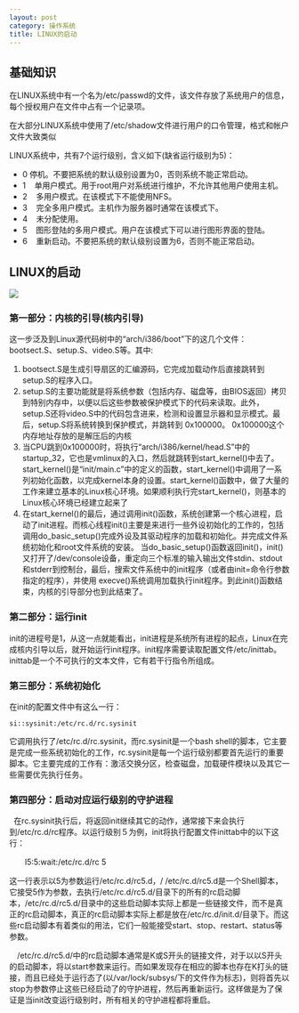 ```yaml
---
layout: post
category: 操作系统
title: LINUX的启动
---
```


## 基础知识
在LINUX系统中有一个名为/etc/passwd的文件，该文件存放了系统用户的信息，每个授权用户在文件中占有一个记录项。

在大部分LINUX系统中使用了/etc/shadow文件进行用户的口令管理，格式和帐户文件大致类似

LINUX系统中，共有7个运行级别，含义如下(缺省运行级别为5)：

- 0    停机。不要把系统的默认级别设置为0，否则系统不能正常启动。
- 1    单用户模式。用于root用户对系统进行维护，不允许其他用户使用主机。
- 2    多用户模式。在该模式下不能使用NFS。
- 3    完全多用户模式。主机作为服务器时通常在该模式下。
- 4    未分配使用。
- 5    图形登陆的多用户模式。用户在该模式下可以进行图形界面的登陆。
- 6    重新启动。不要把系统的默认级别设置为6，否则不能正常启动。

## LINUX的启动
![](https://i.imgur.com/poibTtC.png)

### 第一部分：内核的引导(核内引导)

这一步泛及到Linux源代码树中的“arch/i386/boot”下的这几个文件：bootsect.S、setup.S、video.S等。其中:
1. bootsect.S是生成引导扇区的汇编源码，它完成加载动作后直接跳转到setup.S的程序入口。
2. setup.S的主要功能就是将系统参数（包括内存、磁盘等，由BIOS返回）拷贝到特别内存中，以便以后这些参数被保护模式下的代码来读取。此外，setup.S还将video.S中的代码包含进来，检测和设置显示器和显示模式。最后，setup.S将系统转换到保护模式，并跳转到 0x100000。
0x100000这个内存地址存放的是解压后的内核
3. 当CPU跳到0x100000时，将执行“arch/i386/kernel/head.S”中的startup_32，它也是vmlinux的入口，然后就跳转到start_kernel()中去了。
start_kernel()是“init/main.c”中的定义的函数，start_kernel()中调用了一系列初始化函数，以完成kernel本身的设置。start_kernel()函数中，做了大量的工作来建立基本的Linux核心环境。如果顺利执行完start_kernel()，则基本的Linux核心环境已经建立起来了
4. 在start_kernel()的最后，通过调用init()函数，系统创建第一个核心进程，启动了init进程。而核心线程init()主要是来进行一些外设初始化的工作的，包括调用do_basic_setup()完成外设及其驱动程序的加载和初始化。并完成文件系统初始化和root文件系统的安装。 当do_basic_setup()函数返回init()，init()又打开了/dev/console设备，重定向三个标准的输入输出文件stdin、stdout和stderr到控制台，最后，搜索文件系统中的init程序（或者由init=命令行参数指定的程序），并使用 execve()系统调用加载执行init程序。到此init()函数结束，内核的引导部分也到此结束了。 

### 第二部分：运行init 

init的进程号是1，从这一点就能看出，init进程是系统所有进程的起点，Linux在完成核内引导以后，就开始运行init程序。init程序需要读取配置文件/etc/inittab。inittab是一个不可执行的文本文件，它有若干行指令所组成。

### 第三部分：系统初始化
在init的配置文件中有这么一行：

    si::sysinit:/etc/rc.d/rc.sysinit

它调用执行了/etc/rc.d/rc.sysinit，而rc.sysinit是一个bash shell的脚本，它主要是完成一些系统初始化的工作，rc.sysinit是每一个运行级别都要首先运行的重要脚本。它主要完成的工作有：激活交换分区，检查磁盘，加载硬件模块以及其它一些需要优先执行任务。

### 第四部分：启动对应运行级别的守护进程 
 
在rc.sysinit执行后，将返回init继续其它的动作，通常接下来会执行到/etc/rc.d/rc程序。以运行级别５为例，init将执行配置文件inittab中的以下这行：

　　l5:5:wait:/etc/rc.d/rc 5

这一行表示以5为参数运行/etc/rc.d/rc5.d，/ /etc/rc.d/rc5.d是一个Shell脚本，它接受5作为参数，去执行/etc/rc.d/rc5.d/目录下的所有的rc启动脚本，/etc/rc.d/rc5.d/目录中的这些启动脚本实际上都是一些链接文件，而不是真正的rc启动脚本，真正的rc启动脚本实际上都是放在/etc/rc.d/init.d/目录下。而这些rc启动脚本有着类似的用法，它们一般能接受start、stop、restart、status等参数。　

　/etc/rc.d/rc5.d/中的rc启动脚本通常是K或S开头的链接文件，对于以以S开头的启动脚本，将以start参数来运行。而如果发现存在相应的脚本也存在K打头的链接，而且已经处于运行态了(以/var/lock/subsys/下的文件作为标志)，则将首先以stop为参数停止这些已经启动了的守护进程，然后再重新运行。这样做是为了保证是当init改变运行级别时，所有相关的守护进程都将重启。